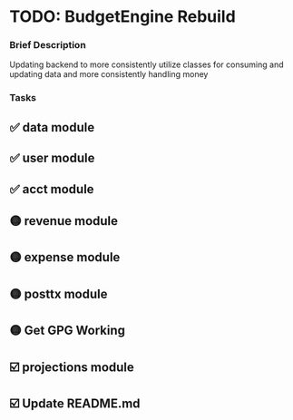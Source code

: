 # TODO: BudgetEngine Rebuild

### Brief Description

Updating backend to more consistently utilize classes for consuming and updating data and more consistently handling money

### Tasks

## ✅ data module
## ✅ user module
## ✅ acct module
## 🟡 revenue module
## 🟡 expense module
## 🟡 posttx module
## 🟡 Get GPG Working
## ☑️ projections module
## ☑️ Update README.md